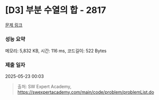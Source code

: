 # [D3] 부분 수열의 합 - 2817 

[문제 링크](https://swexpertacademy.com/main/code/problem/problemDetail.do?contestProbId=AV7IzvG6EksDFAXB) 

### 성능 요약

메모리: 5,832 KB, 시간: 116 ms, 코드길이: 522 Bytes

### 제출 일자

2025-05-23 00:03



> 출처: SW Expert Academy, https://swexpertacademy.com/main/code/problem/problemList.do
